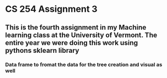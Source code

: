 # CS 254 Assignment 3

## This is the fourth assignment in my Machine learning class at the University of Vermont. The entire year we were doing this work using pythons sklearn library
### Data frame to fromat the data for the tree creation and visual as well